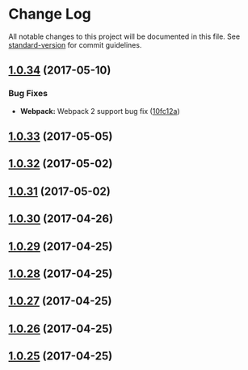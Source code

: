 # Change Log

All notable changes to this project will be documented in this file. See [standard-version](https://github.com/conventional-changelog/standard-version) for commit guidelines.

<a name="1.0.34"></a>
## [1.0.34](https://github.com/CrazySquirrel/Utils/compare/v1.0.33...v1.0.34) (2017-05-10)


### Bug Fixes

* **Webpack:** Webpack 2 support bug fix ([10fc12a](https://github.com/CrazySquirrel/Utils/commit/10fc12a))



<a name="1.0.33"></a>
## [1.0.33](https://github.com/CrazySquirrel/Utils/compare/v1.0.32...v1.0.33) (2017-05-05)



<a name="1.0.32"></a>
## [1.0.32](https://github.com/CrazySquirrel/Utils/compare/v1.0.31...v1.0.32) (2017-05-02)



<a name="1.0.31"></a>
## [1.0.31](https://github.com/CrazySquirrel/Utils/compare/v1.0.30...v1.0.31) (2017-05-02)



<a name="1.0.30"></a>
## [1.0.30](https://github.com/CrazySquirrel/Utils/compare/v1.0.29...v1.0.30) (2017-04-26)



<a name="1.0.29"></a>
## [1.0.29](https://github.com/CrazySquirrel/Utils/compare/v1.0.28...v1.0.29) (2017-04-25)



<a name="1.0.28"></a>
## [1.0.28](https://github.com/CrazySquirrel/Utils/compare/v1.0.27...v1.0.28) (2017-04-25)



<a name="1.0.27"></a>
## [1.0.27](https://github.com/CrazySquirrel/Utils/compare/v1.0.26...v1.0.27) (2017-04-25)



<a name="1.0.26"></a>
## [1.0.26](https://github.com/CrazySquirrel/Utils/compare/v1.0.25...v1.0.26) (2017-04-25)



<a name="1.0.25"></a>
## [1.0.25](https://github.com/CrazySquirrel/Utils/compare/v1.0.24...v1.0.25) (2017-04-25)
